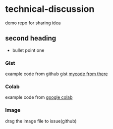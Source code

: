# technical-discussion
demo repo for sharing idea

## second heading
* bullet point one

### Gist
example code from  github gist [mycode from there](https://gist.github.com/shirleygan25/7a88da75f283081307dff226ea11f6ec) 

### Colab
example code from [google colab](https://colab.research.google.com/drive/118BVsDZ9MxnYz4PUy3SKNlh_004eKZp-?usp=sharing) 

### Image
drag the image file to issue(github)
